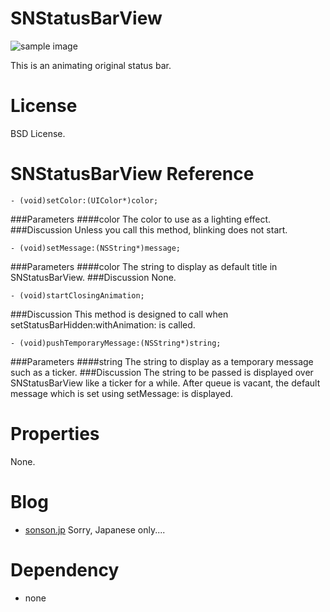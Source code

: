 SNStatusBarView
===============
![sample image](http://sonson.jp/wp/wp-content/uploads/2012/08/SNStatusBarViewSample.png)

This is an animating original status bar.

License
=======
BSD License.

SNStatusBarView Reference
=======
	- (void)setColor:(UIColor*)color;
###Parameters
####color
The color to use as a lighting effect.
###Discussion
Unless you call this method, blinking does not start.

	- (void)setMessage:(NSString*)message;
###Parameters
####color
The string to display as default title in SNStatusBarView.
###Discussion
None.

	- (void)startClosingAnimation;
###Discussion
This method is designed to call when setStatusBarHidden:withAnimation: is called.

	- (void)pushTemporaryMessage:(NSString*)string;
###Parameters
####string
The string to display as a temporary message such as a ticker.
###Discussion
The string to be passed is displayed over SNStatusBarView like a ticker for a while.
After queue is vacant, the default message which is set using setMessage: is displayed. 

Properties
======
None.

Blog
=======
 * [sonson.jp][]
Sorry, Japanese only....

Dependency
=======
 * none

[sonson.jp]: http://sonson.jp
